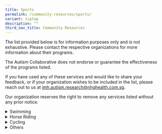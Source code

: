 ```yaml
---
title: Sports
permalink: /community-resources/sports/
variant: tiptap
description: ""
third_nav_title: Community Resources
---
```

<p>The list provided below is for information purposes only and is not exhaustive.
Please contact the respective organizations for more information about
their programs.</p>
<p>The Autism Collaborative does not endorse or guarantee the effectiveness
of the programs listed.</p>
<p>If you have used any of these services and would like to share your feedback,
or if your organization wishes to be included in the list, please reach
out to us at <a href="mailto: imh.autism.research@nhghealth.com.sg" rel="noopener noreferrer nofollow" target="_blank">imh.autism.research@nhghealth.com.sg</a>.</p>
<p>Our organization reserves the right to remove any services listed without
any prior notice.</p>
<div data-type="detailGroup" class="isomer-accordion-group isomer-accordion isomer-accordion-white">
<details class="isomer-details">
<summary>Swimming</summary>
<div data-type="detailsContent" class="isomer-details-content">
<table style="minWidth: 50px">
<colgroup>
<col>
<col>
</colgroup>
<tbody>
<tr>
<th rowspan="1" colspan="1">
<p>Organization</p>
</th>
<th rowspan="1" colspan="1">
<p>Programme Information</p>
</th>
</tr>
<tr>
<td rowspan="1" colspan="1">
<p><strong><a href="https://swishswimming.com/" rel="noopener nofollow" target="_blank">Swish Swimming</a></strong>
</p>
<p></p>
<p>Contact: 9832 2522</p>
<p>Email: <a href="mailto:admin@swishswimming.com" rel="noopener noreferrer nofollow" target="_blank">admin@swishswimming.com</a>
</p>
</td>
<td rowspan="1" colspan="1">
<p>Swish Swimming offers personalised, adaptive lessons led by trained instructors
to support children with special needs, ensuring a positive and enriching
experience for every child.</p>
<p></p>
<p>Their classes are designed to provide individualised attention, customised
learning plans and therapeutic benefits.</p>
</td>
</tr>
</tbody>
</table>
</div>
</details>
</div>
<div data-type="detailGroup" class="isomer-accordion-group isomer-accordion isomer-accordion-white">
<details class="isomer-details">
<summary>Horse Riding</summary>
<div data-type="detailsContent" class="isomer-details-content">
<table style="minWidth: 50px">
<colgroup>
<col>
<col>
</colgroup>
<tbody>
<tr>
<th rowspan="1" colspan="1">
<p>Organization</p>
</th>
<th rowspan="1" colspan="1">
<p>Programme Information</p>
</th>
</tr>
<tr>
<td rowspan="1" colspan="1">
<p><strong><a href="https://rdasingapore.org" rel="noopener nofollow" target="_blank">Riding for the Disabled Association (RDA)</a></strong>
</p>
<p></p>
<p>Contact: 6250 0176</p>
<p>Email: <a href="mailto:mail@rdasingapore.org.sg" rel="noopener noreferrer nofollow" target="_blank">mail@rdasingapore.org.sg</a>
</p>
</td>
<td rowspan="1" colspan="1">
<p>RDA provides equine-assisted therapy to the disabled beneficiaries in
the community. They work with various types of disabilities, including
physical, developmental, cognitive and learning disabilities in children
and adults.</p>
<p>Therapeutic Riding: Individuals are usually allocated a 9 to 10 week course,
allowing riders to work on their goals and objectives set before riding
begins.</p>
<p><em>*To be eligible for the riding programme, there is an age requirement of 5 years and older, and a weight limit of 60kg.</em>
</p>
<p>Ground Programme: Off-the-horse therapy, allowing individuals to partake
in activities off the horse such as interacting with the horse, horse care,
handling and groundwork.</p>
<p><em>*The ground programme is currently only open to groups from SPEDs or SSAs.</em>
</p>
</td>
</tr>
</tbody>
</table>
</div>
</details>
</div>
<div data-type="detailGroup" class="isomer-accordion-group isomer-accordion isomer-accordion-white">
<details class="isomer-details">
<summary>Cycling</summary>
<div data-type="detailsContent" class="isomer-details-content">
<table style="minWidth: 50px">
<colgroup>
<col>
<col>
</colgroup>
<tbody>
<tr>
<th rowspan="1" colspan="1">
<p>Organisation</p>
</th>
<th rowspan="1" colspan="1">
<p>Programme Information</p>
</th>
</tr>
<tr>
<td rowspan="1" colspan="1">
<p><a href="https://cycleschoolsg.com/?gad_source=1&amp;gad_campaignid=1640493799&amp;gbraid=0AAAAAC5Sicit1XHpL47iAF6dVx5vrBhiW&amp;gclid=CjwKCAjwsZPDBhBWEiwADuO6yz7rEndwjoTXmJtOU9UyS4srRfom-8R0gFCGa5hs19SPzKM_iGHcwhoC03sQAvD_BwE" rel="noopener nofollow" target="_blank">Cycle School SG</a>
</p>
<p></p>
<p>Contact: 9755 2844</p>
<p>Email: <a href="mailto:info@cycleschoolsg.com" rel="noopener noreferrer nofollow" target="_blank">info@cycleschoolsg.com</a>
</p>
</td>
<td rowspan="1" colspan="1">
<p>Cycle School SG provides structured, private and group cycling lessons
for children from 4 to 16 years old. Each child's readiness is assessed
case-by-case and their primary goal is to ensure a safe and supportive
learning environment for everyone.</p>
<p></p>
<p>Specialised cycling programs for children with special needs are available.</p>
<p><em>*Please contact them in advance to make the necessary arrangements.</em>
</p>
</td>
</tr>
</tbody>
</table>
</div>
</details>
</div>
<div data-type="detailGroup" class="isomer-accordion-group isomer-accordion isomer-accordion-white">
<details class="isomer-details">
<summary>Others</summary>
<div data-type="detailsContent" class="isomer-details-content">
<table style="minWidth: 50px">
<colgroup>
<col>
<col>
</colgroup>
<tbody>
<tr>
<th rowspan="1" colspan="1">
<p>Organization</p>
</th>
<th rowspan="1" colspan="1">
<p>Programme Information</p>
</th>
</tr>
<tr>
<td rowspan="1" colspan="1">
<p><strong><a href="https://www.specialolympics.org.sg/" rel="noopener nofollow" target="_blank">Special Olympics Singapore</a></strong>
</p>
<p></p>
<p>Contact: 6293 3182</p>
<p>Email: <a href="mailto:admin@specialolympics.org.sg" rel="noopener noreferrer nofollow" target="_blank">admin@specialolympics.org.sg</a>
</p>
</td>
<td rowspan="1" colspan="1">
<p>Special Olympics Singapore (SOSG) is part of a global organization that
serves athletes with intellectual disability.</p>
<p>Available sports include: athletics, badminton, basketball, bocce, bowling,
dance sport, floorball, football and swimming.</p>
<ul data-tight="true" class="tight">
<li>
<p>Athletes will be able to represent SOSG in National, Regional and International
games.</p>
</li>
</ul>
<p>Other programs available: Play Inclusive, Young Athletes, Healthy Athletes,
Motor Activities Training Program and Athlete Leadership.</p>
<p><em>*To confirm their eligibility, a clinical report indicating an IQ score below 75 is required for individuals diagnosed with autism.</em>
</p>
</td>
</tr>
<tr>
<td rowspan="1" colspan="1">
<p><strong><a href="https://www.innervatefit.com/adaptives" rel="noopener nofollow" target="_blank">Innervate</a></strong>
</p>
<p></p>
<p>Contact: 8886 3099</p>
<p>Email: <a href="mailto:info@innervatefit.com" rel="noopener noreferrer nofollow" target="_blank">info@innervatefit.com</a>
</p>
</td>
<td rowspan="1" colspan="1">
<p>Innervate aims to make fitness inclusive and accessible for people from
all walks of life. They have conducted programmes for various groups, including
AWWA, MINDS, APSN and SPD.</p>
<p></p>
<p>Their Adaptive CrossFit Program is specially designed for individuals
with disabilities.</p>
</td>
</tr>
<tr>
<td rowspan="1" colspan="1">
<p><strong><a href="www.bazgym.com" rel="noopener nofollow" target="_blank">BazGym</a></strong>
</p>
<p></p>
<p>Contact: 9437 5479 (Whatsapp)</p>
<p></p>
</td>
<td rowspan="1" colspan="1">
<p>BazGym Gymnastics School includes programs for children with special needs.</p>
<p></p>
<p>Their PhysioGym program is specially designed for individuals with special
needs. This program is also conducted at various schools, including Pathlight
School, Eden School, Grace Orchard School, Rainbow Centre and AWWA.</p>
</td>
</tr>
</tbody>
</table>
</div>
</details>
</div>
<p></p>